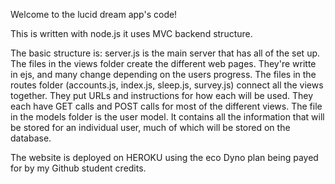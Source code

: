 Welcome to the lucid dream app's code!

This is written with node.js it uses MVC backend structure.

The basic structure is:
  server.js is the main server that has all of the set up.
  The files in the views folder create the different web pages. They're writte in ejs, and many change depending on the users progress.
  The files in the routes folder (accounts.js, index.js, sleep.js, survey.js) connect all the views together. They put URLs and instructions for how each will be used. They each have GET calls and POST calls for most of the different views. 
  The file in the models folder is the user model. It contains all the information that will be stored for an individual user, much of which will be stored on the database.
  
  The website is deployed on HEROKU using the eco Dyno plan being payed for by my Github student credits. 
